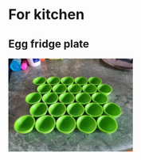 # For kitchen

## Egg fridge plate

<img alt="Egg fridge plate" src="img/20190220_135533.jpg" width="250px"/>

